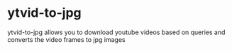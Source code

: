# ytvid-to-jpg
ytvid-to-jpg allows you to download youtube videos based on queries and converts the video frames to jpg images
